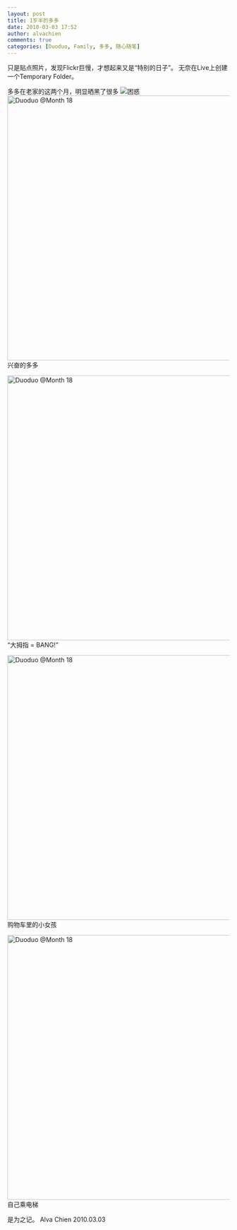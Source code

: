 ```yaml
---
layout: post
title: 1岁半的多多
date: 2010-03-03 17:52
author: alvachien
comments: true
categories: [Duoduo, Family, 多多, 随心随笔]
---
```

<div id="bp-5CD1AA99D25FD840_1331-content">
只是贴点照片，发现Flickr巨慢，才想起来又是“特别的日子”。
无奈在Live上创建一个Temporary Folder。
 
多多在老家的这两个月，明显晒黑了很多 <img title="困惑" src="http://shared.live.com/rzvDQW1qjIikH13dsbM42g/emoticons/smile_confused.gif" alt="困惑" /> 
<a title="Duoduo @Month 18 by Alva Chien, on Flickr" href="http://www.flickr.com/photos/alvachien/4403453401/"><img src="http://farm5.static.flickr.com/4041/4403453401_bc2dd9a2ed_b.jpg" alt="Duoduo @Month 18" width="600" /></a>
兴奋的多多
 
<a title="Duoduo @Month 18 by Alva Chien, on Flickr" href="http://www.flickr.com/photos/alvachien/4404218642/"><img src="http://farm5.static.flickr.com/4063/4404218642_6c23013598_b.jpg" alt="Duoduo @Month 18" width="600" /></a>
“大拇指 = BANG!”
 
<a title="Duoduo @Month 18 by Alva Chien, on Flickr" href="http://www.flickr.com/photos/alvachien/4403453289/"><img src="http://farm3.static.flickr.com/2725/4403453289_e40f7b5a1d_b.jpg" alt="Duoduo @Month 18" width="600" /></a>
购物车里的小女孩
 
<a title="Duoduo @Month 18 by Alva Chien, on Flickr" href="http://www.flickr.com/photos/alvachien/4403453105/"><img src="http://farm5.static.flickr.com/4031/4403453105_2857f8cb5c_b.jpg" alt="Duoduo @Month 18" width="600" /></a>
自己乘电梯
 
是为之记。
Alva Chien
2010.03.03

